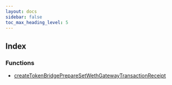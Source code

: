 ```yaml
---
layout: docs
sidebar: false
toc_max_heading_level: 5
---
```


## Index

### Functions

- [createTokenBridgePrepareSetWethGatewayTransactionReceipt](functions/createTokenBridgePrepareSetWethGatewayTransactionReceipt.md)
